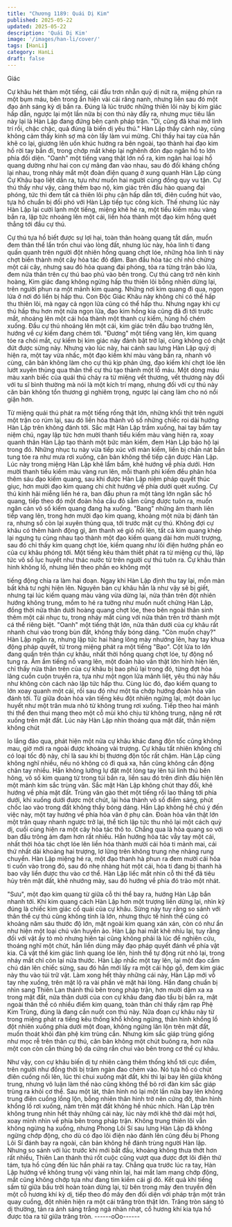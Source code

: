 ```yaml
---
title: "Chương 1189: Quái Dị Kim"
published: 2025-05-22
updated: 2025-05-22
description: 'Quái Dị Kim'
image: '/images/han-li/cover/'
tags: [HanLi]
category: HanLi
draft: false
---
```


Giác

Cự khâu hét thảm một tiếng, cái đầu trơn nhẵn quỷ dị nứt ra,
miệng phún ra một bụm máu, bên trong ẩn hiện vài cái răng nanh,
nhưng liền sau đó một đạo ánh sáng kỳ dị bắn ra.
Đúng là lúc trước những thiên lôi này bị kim giác hấp dẫn, ngược
lại một lần nữa bị con thú này đẩy ra, nhưng mục tiêu lần này lại
là Hàn Lập đang đứng bên cạnh pháp trận.
"Di, cũng đã khai mở linh trí rồi, chậc chậc, quả đúng là biến dị
yêu thú." Hàn Lập thấy cảnh này, cũng không cảm thấy kinh sợ
mà còn lấy làm vui mừng.
Chỉ thấy hai tay của hắn khẽ co lại, giương lên uốn khúc hướng
ra bên ngoài, tạo thành hai đạo kim hồ rời tay bắn đi, trong chớp
mắt khép lại nghênh đón đạo ngân hồ to lớn phía đối diện.
"Oanh" một tiếng vang thật lớn nổ ra, kim ngân hai loại hồ quang
dường như hai con cự mãng đan vào nhau, sau đó đối kháng
chống lại nhau, trong nháy mắt một đoàn điện quang ở xung
quanh Hàn Lập cùng Cự Khâu bạo liệt dần ra, tựu như muốn hai
người cùng đồng quy vu tận.
Cự thú thấy như vậy, càng thêm bạo nộ, kim giác trên đầu hào
quang đại phóng, tức thì đem tất cả thiên lôi phụ cận hấp dẫn tới,
điên cuồng hút vào, tựa hồ chuẩn bị đối phó với Hàn Lập tiếp tục
công kích.
Thế nhưng lúc này Hàn Lập lại cười lạnh một tiếng, miệng khẽ hé
ra, một tiểu kiếm màu vàng bắn ra, lập tức nhoáng lên một cái,
liền hóa thành một đạo kim hồng quét thẳng tới đầu cự thú.

Cự thú tựa hồ biết được sự lợi hại, toàn thân hoàng quang tắt
dần, muốn đem thân thể lẩn trốn chui vào lòng đất, nhưng lúc
này, hỏa linh ti đang quấn quanh trên người đột nhiên hồng quang
chợt lóe, những hỏa linh ti này chợt biến thành một cây hỏa tác
đỏ đậm.
Ban đầu hỏa tác chỉ nhỏ chừng một cái cây, nhưng sau đó hỏa
quang đại phóng, tỏa ra từng trận bão lửa, đem nửa thân trên cự
thú bao phủ vào bên trong.
Cự thú càng trở nên kinh hoàng, Kim giác đang không ngừng hấp
thu thiên lôi bỗng nhiên dừng lại, trên người phun ra một mảnh
kim quang.
Những nơi kim quang đi qua, ngọn lửa ở nơi đó liền bị hấp thu.
Con Độc Giác Khâu này không chỉ có thế hấp thu thiên lôi, mà
ngay cả ngọn lửa cũng có thể hấp thu.
Nhưng ngay khi cự thú hấp thu hơn một nửa ngọn lửa, đạo kim
hồng kia cũng đã đi tới trước mắt, nhoáng lên một cái hóa thành
một thanh cự kiếm, hùng hổ chém xuống.
Đầu cự thú nhoáng lên một cái, kim giác trên đầu bạo trướng lên,
hướng về cự kiếm đang chém tới.
"Đương" một tiếng vang lên, kim quang tóe ra chói mắt, cự kiếm
bị kim giác này đánh bật trở lại, cũng không có chặt đứt được
sừng này.
Nhưng vào lúc này, hai cánh sau lưng Hàn Lập quỷ dị hiện ra,
một tay vừa nhấc, một đạo kiếm khí màu vàng bắn ra, nhanh vô
cùng, căn bản không làm cho cự thú kịp phản ứng, đạo kiếm khí
chợt lóe lên lướt xuyên thủng qua thân thể cự thú tạo thành một
lỗ máu.
Một dòng máu màu xanh biếc của quái thú chảy ra từ miệng vết
thương, vết thương này đối với tu sĩ bình thường mà nói là một
kích trí mạng, nhưng đối với cự thú này căn bản không tổn
thương gì nghiêm trọng, ngược lại càng làm cho nó nổi giận hơn.

Từ miệng quái thú phát ra một tiếng rống thật lớn, những khối thịt
trên người một trận co rúm lại, sau đó liền hóa thành vô số những
chiếc roi dài hướng Hàn Lập trên không đánh tới.
Sắc mặt Hàn Lập trầm xuống, hai tay bấm tay niệm chú, ngay lập
tức hơn mười thanh tiểu kiếm màu vàng hiện ra, xoay quanh thân
Hàn Lập tạo thành một bức màn kiếm, đem Hàn Lập bảo hộ lại
trong đó.
Những nhục tu này vừa tiếp xúc với màn kiếm, liền bị chấn nát
bắn tung tóe ra như mưa rơi xuống, căn bản không thể tiếp cận
được Hàn Lập.
Lúc này trong miệng Hàn Lập khẽ lẩm bẩm, khẽ hướng về phía
dưới.
Hơn mười thanh tiểu kiếm màu vàng run lên, mỗi thanh phi kiếm
đều phân hóa thêm sáu đạo kiếm quang, sau khi được Hàn Lập
niệm pháp quyết thúc giục, hơn mười đạo kim quang chi chít
hướng về phía dưới quét xuống.
Cự thú kinh hãi miễng liền hé ra, ban đầu phun ra một tảng lớn
ngân sắc hồ quang, tiếp theo đó một đoàn hỏa cầu đỏ sẫm cũng
được tuôn ra, muốn ngăn cản vô số kiếm quang đang hạ xuống.
"Bang" những âm thanh liên tiếp vang lên, trong hơn mười đạo
kim quang, khoảng một nửa bị đánh tản ra, nhưng số còn lại
xuyên thủng qua, tới trước mặt cự thú.
Không đợi cự khâu có thêm hành động gì, âm thanh xé gió nổi
lên, tất cả kim quang khép lại ngưng tụ cùng nhau tạo thành một
đạo kiếm quang dài hơn mười trượng, sau đó chỉ thấy kim quang
chợt lóe, kiếm quang như lôi điện hướng phần eo của cự khâu
phóng tới.
Một tiếng kêu thảm thiết phát ra từ miệng cự thú, lập tức vô số lục
huyết như thác nước từ trên người cự thú tuôn ra.
Cự khâu thân hình không lồ, nhưng liền theo phần eo không một

tiếng động chia ra làm hai đoạn.
Ngay khi Hàn Lập định thu tay lại, mồn màn bất khả tư nghị hiện
lên.
Nguyên bản cự khâu hẳn là như vậy sẽ bị giết, nhưng tại lúc kiếm
quang màu vàng vừa dừng lại, nửa thân trên đột nhiên hướng
không trung, mồm to hé ra tưởng như muốn nuốt chửng Hàn Lập,
đồng thời nửa thân dưới hoàng quang chợt lóe, theo bên ngoài
thân sinh thêm một cái nhục tu, trong nháy mắt cùng với nửa thân
trên trở thành một cá thể riêng biệt.
"Oanh" một tiếng thật lớn, nửa thân dưới của cự khâu rất nhanh
chui vào trong bùn đất, không thấy bóng dáng.
"Còn muốn chạy?"
Hàn Lập ngẩn ra, nhưng lập tức hai hàng lông mày nhướng lên,
hay tay khua động pháp quyết, từ trong miệng phát ra một tiếng
"Bạo".
Cột lửa to lớn đang quấn trên thân cự khâu, nhất thời hồng quang
chợt lóe, tự động nổ tung ra.
Ầm ầm tiếng nổ vang lên, một đoàn hảo vân thật lớn hình hiện
lên, chỉ thấy nửa thân trên của cự khâu bị bao phủ lại trong đó,
từng đợt hỏa lãng cuồn cuộn truyền ra, tựa như một ngọn lửa
mãnh liệt, yêu thú này hầu như không còn cách nào lập tức hấp
thu.
Cùng lúc đó, đạo kiếm quang to lớn xoay quanh một cái, rồi sau
đó như một tia chớp hướng đoàn hỏa vân đánh tới.
Từ giữa đoàn hỏa vân tiếng kêu đột nhiên ngừng lại, một đoàn lục
huyết như một trân mưa nhỏ từ không trung rơi xuống.
Tiếp theo hai mảnh thi thể đen thui mang theo một cỗ mùi khó
chịu từ không trung, nặng nề rớt xuống trên mặt đất.
Lúc này Hàn Lập nhìn thoáng qua mặt đất, thần niệm không chút

lo lắng đảo qua, phát hiện một nửa cự khâu khác đang độn tốc
cũng không mau, giờ mới ra ngoài được khoảng vài trượng.
Cự khâu tất nhiên không chỉ có loại tốc độ này, chỉ là sau khi bị
thương độn tốc rất chậm.
Hàn Lập cũng không nghĩ nhiều, nếu nó không có đi quá xa, hắn
cũng không cần động chân tay nhiều.
Hắn không lưỡng lự đặt một lóng tay lên túi linh thú bên hông, vô
số kim quang từ trong túi bắn ra, liền sau đó trên đỉnh đầu hiện
lên một mảnh kim sắc trùng vân.
Sắc mặt Hàn Lập không chút thay đổi, khẽ hướng về phía mặt
đất.
Trùng vân gào thét một tiếng rồi lao thẳng tới phía dưới, khi
xuống dưới được một chút, lại hóa thành vô số điểm sáng, phút
chốc lao vào trong đất không thấy bóng dáng.
Hần Lập không hề chú ý đến việc này, một tay hướng về phía hỏa
vân ở phụ cân.
Đoàn hỏa vân thật lớn một trân quay nhanh ngược trở lại, thể tích
lập tức thu nhỏ lại một cách quỷ dị, cuối cùng hiện ra một cây hỏa
tác thô to.
Chẳng qua là hỏa quang so với ban đầu trông ảm đạm hơn rất
nhiều.
Hắn hướng hỏa tác vẫy tay một cái, nhất thời hỏa tác chợt lóe lên
liền hóa thành mười cái hỏa ti mảnh mai, cái thứ nhất dài khoảng
hai trượng, lơ lửng trên không trung nhẹ nhảng rung chuyển.
Hàn Lập miệng hé ra, một đạo thanh hà phun ra đem mười cái
hỏa ti cuốn vào trong đó, sau đó nhẹ nhàng hút một cái, hỏa ti
đang bị thanh hà bao vây liền được thu vào cơ thể.
Hàn Lập liếc mắt nhìn cỗ thi thể đã tiêu hủy trên mặt đất, khẽ
nhướng mày, sau đó hướng về phía đó trảo một nhát.

"Sưu", một đạo kim quang từ giữa cỗ thi thể bay ra, hướng Hàn
Lập bắn nhanh tới.
Khi kim quang cách Hàn Lập hơn một trượng liền dừng lại, nhìn
kỹ đúng là chiếc kim giác cổ quái của cự khâu.
Sừng này tuy rằng so sánh với thân thể cự thú cũng không tính là
lớn, nhưng thực tế hình thể cũng có khoảng năm sáu thước độ
lớn, mặt ngoài kim quang xán xán, còn có như ẩn như hiện một
loại chú văn huyền ảo.
Hàn Lập hai mắt khẽ nhíu lại, tuy rằng đối với vật ấy tò mò nhưng
hiên tại cũng không phải là lúc để nghiên cứu, thoáng nghĩ một
chút, hắn liền dùng mấy đạo pháp quyết đánh về phía vật kia.
Cả vật thể kim giác linh quang lóe lên, hình thể tự động rút nhỏ
lại, trong nháy mắt chỉ còn lại nửa thước.
Hàn Lập nhấc một tay lên, lại một đạo cấm chú dán lên chiếc
sừng, sau đó hắn mới lấy ra một cái hộp gỗ, đem kim giác này thu
vào túi trữ vật.
Làm xong hết thày những cái này, Hàn Lập mới vỗ tay nhẹ xuống,
trên mặt lộ ra vài phần vẻ mặt hài lòng.
Hắn đang chuẩn bị nhìn sang Thiên Lan thánh thú bên trong pháp
trận, hơn mười dặm xa xa trong mặt đất, nửa thân dưới của con
cự khâu đang đào tẩu bị bắn ra, mặt ngoài thân thể có nhiều điểm
kim quang, toàn thân chỉ thấy rậm rạp Phệ Kim Trùng, đúng là
đang cắn nuốt con thú này.
Nửa đoạn cự khâu này từ trong miệng phát ra tiếng kêu thống
khổ không ngừng, thân hình khổng lồ đột nhiên xuống phía dưới
một đoạn, không ngừng lăn lộn trên mặt đất, muốn thoát khỏi đàn
phệ kim trùng cắn.
Nhưng kim sắc giáp trùng giống như mọc rễ trên thân cự thú, căn
bản không một chút buông ra, hơn nữa một con còn cắn thủng bộ
da cứng rắn chui vào bên trong cơ thể cự khâu.

Như vậy, con cự khâu biến dị tự nhiên càng thêm thống khổ tới
cực điểm, trên người như đồng thời bị trăm ngàn đao chém vào.
Nó tựa hồ có chút điên cuồng nổi lên, lúc thì chui xuống mặt đất,
khi thì lại bay lên giữa không trung, nhưng vô luận làm thế nào
cũng không thể bỏ rơi đàn kim sắc giáp trùng ra khỏi cơ thể.
Sau một lát, thân hình nó lại một lần nữa bay lên không trung điên
cuồng lồng lộn, bỗng nhiên thân hình trở nên cứng đờ, thân hình
khổng lồ rơi xuống, nằm trên mặt đất không hề nhúc nhích.
Hàn Lập trên không trung nhìn hết thảy những cái này, lúc này
mới khẽ thở dài một hơi, xoay mình nhìn về phía bên trong pháp
trận.
Không trung thiên lôi vẫn không ngừng hạ xuống, nhưng Phong
Lôi Sí sau lưng Hàn Lập đã không ngừng chớp động, cho dù có
đạo lôi điện nào đánh lên cũng đều bị Phong Lôi Sí đánh bay ra
ngoài, căn bản không hề đánh trùng người Hàn lập.
Nhưng so sánh với lúc trước khi mới bắt đầu, khoảng không thưa
thớt hơn rất nhiều, Thiên Lan thánh thú rốt cuộc cũng vượt qua
được đợt lôi điện thứ tám, tựa hồ cũng đến lúc hắn phải ra tay.
Chẳng qua trước lúc ra tay, Hàn Lập hướng về không trung vội
vàng nhìn lại, hai mắt lam mang chớp động, mắt cũng không
chớp tựa như đang tim kiếm cái gì đó.
Kết quả khi tiếng sấm từ giữa bầu trời hoàn toàn dừng lại, từ bên
trong mây đen truyền đến một cỗ hương khí kỳ dị, tiếp theo đó
mây đen đối diện với pháp trận một trân quay cuồng, đột nhiên
hiện ra một cái trăng tròn thật lớn.
Trăng tròn sáng tỏ dị thường, tản ra ánh sáng trắng ngà nhàn
nhạt, cổ hương khí kia tựa hồ được tỏa ra từ giữa trăng tròn.
------oOo------
